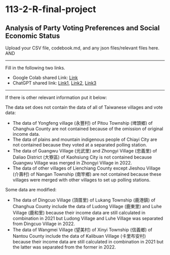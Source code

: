 # 113-2-R-final-project

## Analysis of Party Voting Preferences and Social Economic Status

Upload your CSV file, codebook.md, and any json files/relevant files here. AND

---

Fill in the following two links.

- Google Colab shared Link: [Link](https://colab.research.google.com/drive/1gVhlGvs6vSmtnN28UK6hVWjw9xxtMYYP?usp=sharing)
- ChatGPT shared link: [Link1](https://chatgpt.com/share/68342575-b6c8-8013-a5c4-856b5b5ebdf8), [Link2](https://chatgpt.com/share/6841502d-5598-8013-8a82-48a2b56e17be), [Link3](https://chatgpt.com/share/68415050-14dc-8013-a286-b8d1e9bdf41b)

---

If there is other relevant information put it below:

The data set does not contain the data of all of Taiwanese villages and vote data:

- The data of Yongfeng village (永豐村) of Pitou Township (埤頭鄉) of Changhua County are not contained because of the omission of original income data.
- The data of plains and mountain indigenous people of Chiayi City are not contained because they voted at a separated polling station.
- The data of Guangwu Village (光武里) and Zhongyi Village (忠義里) of Daliao District (大寮區) of Kaohsiung City is not contained because Guangwu Village was merged in Zhongyi Village in 2022.
- The data of other villages of Lienchiang County except Jieshou Village (介壽村) of Nangan Township (南竿鄉) are not contained because these villages were merged with other villages to set up polling stations.

Some data are modified:

- The data of Dingcuo Village (頂厝里) of Lukang Township (鹿港鎮) of Changhua County include the data of Ludong Village (鹿東里) and Luhe Village (鹿和里) because their income data are still calculated in combination in 2021 but Ludong Village and Luhe Village was separated from Dingcuo Village in 2022.
- The data of Wangmei Village (望美村) of Xinyi Township (信義鄉) of Nantou County include the data of Kalibuan Village (卡里布安村) because their income data are still calculated in combination in 2021 but the latter was separated from the former in 2022.
